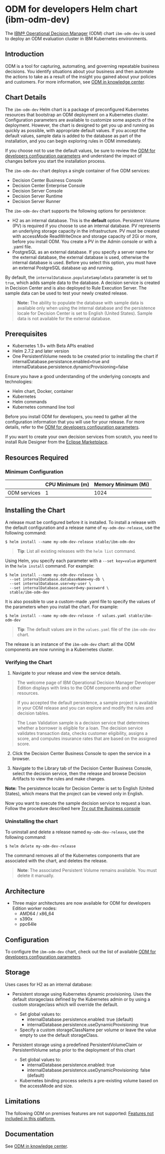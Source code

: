 # ODM for developers Helm chart (ibm-odm-dev)

The [IBM® Operational Decision Manager](https://www.ibm.com/hr-en/marketplace/operational-decision-manager) (ODM) chart `ibm-odm-dev` is used to deploy an ODM evaluation cluster in IBM  Kubernetes environments.



## Introduction

ODM is a tool for capturing, automating, and governing repeatable business decisions. You identify situations about your business and then automate the actions to take as a result of the insight you gained about your policies and customers. For more information, see [ODM in knowledge center](https://www.ibm.com/support/knowledgecenter/SSQP76_8.9.2/welcome/kc_welcome_odmV.html).

## Chart Details

The `ibm-odm-dev` Helm chart is a package of preconfigured Kubernetes resources that bootstrap an ODM deployment on a Kubernetes cluster. Configuration parameters are available to customize some aspects of the deployment. However, the chart is designed to get you up and running as quickly as possible, with appropriate default values. If you accept the default values, sample data is added to the database as part of the installation, and you can begin exploring rules in ODM immediately.

If you choose not to use the default values, be sure to review the [ODM for developers configuration parameters](https://www.ibm.com/support/knowledgecenter/SSQP76_8.9.2/com.ibm.odm.icp/topics/ref_parameters_dev.html) and understand the impact of changes before you start the installation process.

The `ibm-odm-dev` chart deploys a single container of five ODM services:
- Decision Center Business Console
- Decision Center Enterprise Console
- Decision Server Console
- Decision Server Runtime
- Decision Server Runner

The `ibm-odm-dev` chart supports the following options for persistence:

- H2 as an internal database. This is the **default** option.
Persistent Volume (PV) is required if you choose to use an internal database. PV represents an underlying storage capacity in the infrastructure. PV must be created with accessMode ReadWriteOnce and storage capacity of 2Gi or more, before you install ODM. You create a PV in the Admin console or with a .yaml file.
- PostgreSQL as an external database. If you specify a server name for the external database, the external database is used, otherwise the internal database is used. Before you select this option, you must have an external PostgreSQL database up and running.

By default, the `internalDatabase.populateSampleData` parameter is set to `true`, which adds sample data to the database. A decision service is created in Decision Center and is also deployed to Rule Execution Server. The sample data can be used to test your newly created release.

> **Note:** The ability to populate the database with sample data is available only when using the internal database and the persistence locale for Decision Center is set to English (United States). Sample data is not available for the external database.

## Prerequisites

- Kubernetes 1.9+ with Beta APIs enabled
- Helm 2.7.2 and later version
- One PersistentVolume needs to be created prior to installing the chart if internalDatabase.persistance.enabled=true and internalDatabase.persistence.dynamicProvisioning=false

Ensure you have a good understanding of the underlying concepts and technologies:
- Helm chart, Docker, container
- Kubernetes
- Helm commands
- Kubernetes command line tool

Before you install ODM for developers, you need to gather all the configuration information that you will use for your release. For more details, refer to the [ODM for developers configuration parameters](https://www.ibm.com/support/knowledgecenter/SSQP76_8.9.2/com.ibm.odm.icp/topics/ref_parameters_dev.html).

If you want to create your own decision services from scratch, you need to install Rule Designer from the [Eclipse Marketplace](https://marketplace.eclipse.org/content/ibm-operational-decision-manager-developers-rule-designer).

## Resources Required

### Minimum Configuration

|   | CPU Minimum (m) | Memory Minimum (Mi) |
| ---------- | ----------- | ------------------- |
| ODM services | 1           | 1024                  |


## Installing the Chart

A release must be configured before it is installed.
To install a release with the default configuration and a release name of `my-odm-dev-release`, use the following command:

```console
$ helm install --name my-odm-dev-release stable/ibm-odm-dev
```

> **Tip**: List all existing releases with the `helm list` command.

Using Helm, you specify each parameter with a `--set key=value` argument in the `helm install` command.
For example:

```console
$ helm install --name my-odm-dev-release \
  --set internalDatabase.databaseName=my-db \
  --set internalDatabase.user=my-user \
  --set internalDatabase.password=my-password \
  stable/ibm-odm-dev
```

It is also possible to use a custom-made .yaml file to specify the values of the parameters when you install the chart.
For example:

```console
$ helm install --name my-odm-dev-release -f values.yaml stable/ibm-odm-dev
```

> **Tip**: The default values are in the `values.yaml` file of the `ibm-odm-dev` chart.

The release is an instance of the `ibm-odm-dev` chart: all the ODM components are now running in a  Kubernetes cluster.

### Verifying the Chart

1. Navigate to your release and view the service details.

>The welcome page of IBM Operational Decision Manager Developer Edition displays with links to the ODM components and other resources.

>If you accepted the default persistence, a sample project is available in your ODM release and you can explore and modify the rules and decision tables.

>The Loan Validation sample is a decision service that determines whether a borrower is eligible for a loan. The decision service validates transaction data, checks customer eligibility, assigns a score, and computes insurance rates that are based on the assigned score.

2. Click the Decision Center Business Console to open the service in a browser.

3. Navigate to the Library tab of the Decision Center Business Console, select the decision service, then the release and browse Decision Artifacts to view the rules and make changes.

**Note:** The persistence locale for Decision Center is set to English (United States), which means that the project can be viewed only in English.

Now you want to execute the sample decision service to request a loan. Follow the procedure described here [Try out the Business console](https://www.ibm.com/support/knowledgecenter/SSQP76_8.9.2/com.ibm.odm.icp/topics/tsk_test_loan_valid.html)

### Uninstalling the chart

To uninstall and delete a release named `my-odm-dev-release`, use the following command:

```console
$ helm delete my-odm-dev-release
```

The command removes all of the Kubernetes components that are associated with the chart, and deletes the release.

> **Note**: The associated Persistent Volume remains available.
You must delete it manually.

## Architecture

- Three major architectures are now available for ODM for developers Edition worker nodes:
  - AMD64 / x86_64
  - s390x
  - ppc64le


## Configuration

To configure the `ibm-odm-dev` chart, check out the list of available [ODM for developers configuration parameters](https://www.ibm.com/support/knowledgecenter/SSQP76_8.9.2/com.ibm.odm.icp/topics/ref_parameters_dev.html).

## Storage

Uses cases for H2 as an internal database:

- Persistent storage using Kubernetes dynamic provisioning. Uses the default storageclass defined by the Kubernetes admin or by using a custom storageclass which will override the default.
  - Set global values to:
    - internalDatabase.persistence.enabled: true (default)
    - internalDatabase.persistence.useDynamicProvisioning: true
  - Specify a custom storageClassName per volume or leave the value empty to use the default storageClass.


- Persistent storage using a predefined PersistentVolumeClaim or PersistentVolume setup prior to the deployment of this chart
  - Set global values to:
    - internalDatabase.persistence.enabled: true
    - internalDatabase.persistence.useDynamicProvisioning: false (default)
  - Kubernetes binding process selects a pre-existing volume based on the accessMode and size.


## Limitations

The following ODM on premises features are not supported: [Features not included in this platform.](https://www.ibm.com/support/knowledgecenter/SSQP76_8.9.2/com.ibm.odm.icp/topics/con_limitations.html)

## Documentation

See [ODM in knowledge center](https://www.ibm.com/support/knowledgecenter/SSQP76_8.9.2/welcome/kc_welcome_odmV.html).
